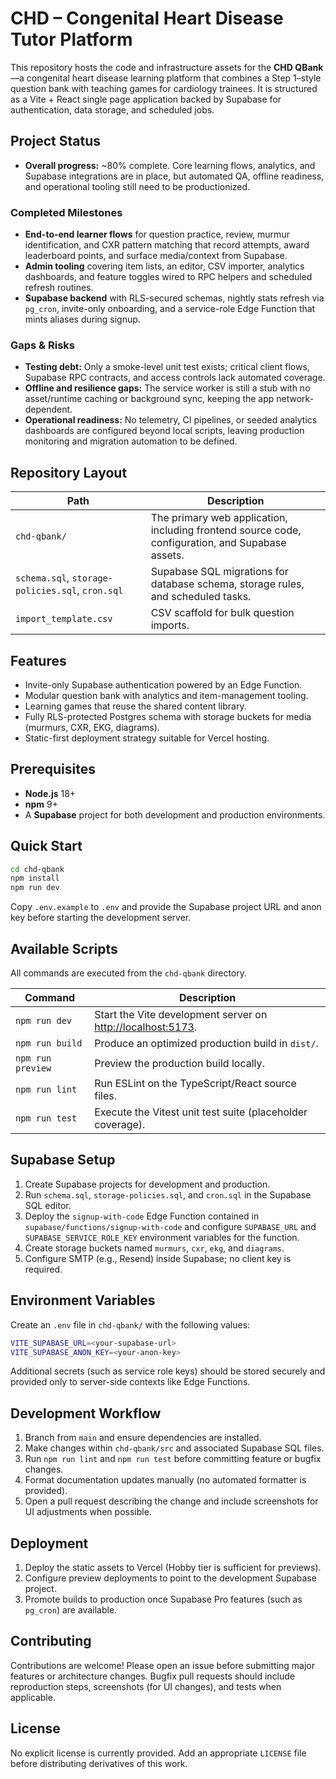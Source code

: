 # CHD – Congenital Heart Disease Tutor Platform

This repository hosts the code and infrastructure assets for the **CHD QBank**—a congenital heart disease learning platform that combines a Step 1–style question bank with teaching games for cardiology trainees. It is structured as a Vite + React single page application backed by Supabase for authentication, data storage, and scheduled jobs.

## Project Status

- **Overall progress:** ~80% complete. Core learning flows, analytics, and Supabase integrations are in place, but automated QA, offline readiness, and operational tooling still need to be productionized.

### Completed Milestones

- **End-to-end learner flows** for question practice, review, murmur identification, and CXR pattern matching that record attempts, award leaderboard points, and surface media/context from Supabase.
- **Admin tooling** covering item lists, an editor, CSV importer, analytics dashboards, and feature toggles wired to RPC helpers and scheduled refresh routines.
- **Supabase backend** with RLS-secured schemas, nightly stats refresh via `pg_cron`, invite-only onboarding, and a service-role Edge Function that mints aliases during signup.

### Gaps & Risks

- **Testing debt:** Only a smoke-level unit test exists; critical client flows, Supabase RPC contracts, and access controls lack automated coverage.
- **Offline and resilience gaps:** The service worker is still a stub with no asset/runtime caching or background sync, keeping the app network-dependent.
- **Operational readiness:** No telemetry, CI pipelines, or seeded analytics dashboards are configured beyond local scripts, leaving production monitoring and migration automation to be defined.

## Repository Layout

| Path | Description |
| --- | --- |
| `chd-qbank/` | The primary web application, including frontend source code, configuration, and Supabase assets. |
| `schema.sql`, `storage-policies.sql`, `cron.sql` | Supabase SQL migrations for database schema, storage rules, and scheduled tasks. |
| `import_template.csv` | CSV scaffold for bulk question imports. |

## Features

- Invite-only Supabase authentication powered by an Edge Function.
- Modular question bank with analytics and item-management tooling.
- Learning games that reuse the shared content library.
- Fully RLS-protected Postgres schema with storage buckets for media (murmurs, CXR, EKG, diagrams).
- Static-first deployment strategy suitable for Vercel hosting.

## Prerequisites

- **Node.js** 18+
- **npm** 9+
- A **Supabase** project for both development and production environments.

## Quick Start

```bash
cd chd-qbank
npm install
npm run dev
```

Copy `.env.example` to `.env` and provide the Supabase project URL and anon key before starting the development server.

## Available Scripts

All commands are executed from the `chd-qbank` directory.

| Command | Description |
| --- | --- |
| `npm run dev` | Start the Vite development server on [http://localhost:5173](http://localhost:5173). |
| `npm run build` | Produce an optimized production build in `dist/`. |
| `npm run preview` | Preview the production build locally. |
| `npm run lint` | Run ESLint on the TypeScript/React source files. |
| `npm run test` | Execute the Vitest unit test suite (placeholder coverage). |

## Supabase Setup

1. Create Supabase projects for development and production.
2. Run `schema.sql`, `storage-policies.sql`, and `cron.sql` in the Supabase SQL editor.
3. Deploy the `signup-with-code` Edge Function contained in `supabase/functions/signup-with-code` and configure `SUPABASE_URL` and `SUPABASE_SERVICE_ROLE_KEY` environment variables for the function.
4. Create storage buckets named `murmurs`, `cxr`, `ekg`, and `diagrams`.
5. Configure SMTP (e.g., Resend) inside Supabase; no client key is required.

## Environment Variables

Create an `.env` file in `chd-qbank/` with the following values:

```bash
VITE_SUPABASE_URL=<your-supabase-url>
VITE_SUPABASE_ANON_KEY=<your-anon-key>
```

Additional secrets (such as service role keys) should be stored securely and provided only to server-side contexts like Edge Functions.

## Development Workflow

1. Branch from `main` and ensure dependencies are installed.
2. Make changes within `chd-qbank/src` and associated Supabase SQL files.
3. Run `npm run lint` and `npm run test` before committing feature or bugfix changes.
4. Format documentation updates manually (no automated formatter is provided).
5. Open a pull request describing the change and include screenshots for UI adjustments when possible.

## Deployment

1. Deploy the static assets to Vercel (Hobby tier is sufficient for previews).
2. Configure preview deployments to point to the development Supabase project.
3. Promote builds to production once Supabase Pro features (such as `pg_cron`) are available.

## Contributing

Contributions are welcome! Please open an issue before submitting major features or architecture changes. Bugfix pull requests should include reproduction steps, screenshots (for UI changes), and tests when applicable.

## License

No explicit license is currently provided. Add an appropriate `LICENSE` file before distributing derivatives of this work.
